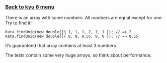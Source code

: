 ### [Back to kyu 6 menu](src/main/java/net/oleksin/kata/kyu6/README.md)<br>
There is an array with some numbers. All numbers are equal except for one. Try to find it!

```
Kata.findUniq(new double[]{ 1, 1, 1, 2, 1, 1 }); // => 2
Kata.findUniq(new double[]{ 0, 0, 0.55, 0, 0 }); // => 0.55
```
It’s guaranteed that array contains at least 3 numbers.

The tests contain some very huge arrays, so think about performance.